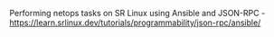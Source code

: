 Performing netops tasks on SR Linux using Ansible and JSON-RPC - <https://learn.srlinux.dev/tutorials/programmability/json-rpc/ansible/>
